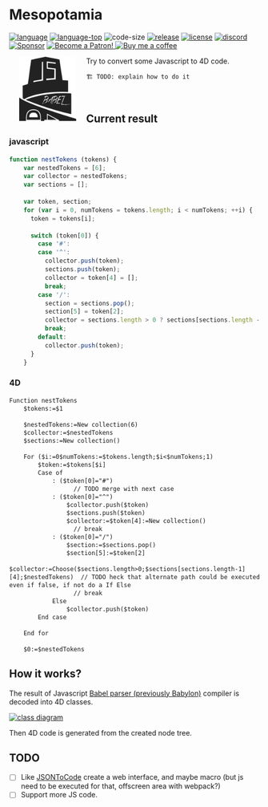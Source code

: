 # Mesopotamia

[![language][code-shield]][code-url] [![language-top][code-top]][code-url] ![code-size][code-size] [![release][release-shield]][release-url] [![license][license-shield]][license-url] [![discord][discord-shield]][discord-url]
[![Sponsor](https://img.shields.io/badge/Sponsor-%F0%9F%A7%A1-white.svg?style=flat)](https://github.com/sponsors/phimage)
<a href="https://www.patreon.com/phimage">
<img src="https://c5.patreon.com/external/logo/become_a_patron_button.png" alt="Become a Patron!" height="20">
</a>
<a href="https://paypal.me/ericphimage">
<img src="https://buymecoffee.intm.org/img/button-paypal-white.png" alt="Buy me a coffee" height="20">
</a>

[<img align="left" src="logo.png" hspace="20">](#logo) Try to convert some Javascript to 4D code.

```4d
🏗 TODO: explain how to do it

```
<br>

## Current result

### javascript

```javascript
function nestTokens (tokens) {
    var nestedTokens = [6];
    var collector = nestedTokens;
    var sections = [];

    var token, section;
    for (var i = 0, numTokens = tokens.length; i < numTokens; ++i) {
      token = tokens[i];

      switch (token[0]) {
        case '#':
        case '^':
          collector.push(token);
          sections.push(token);
          collector = token[4] = [];
          break;
        case '/':
          section = sections.pop();
          section[5] = token[2];
          collector = sections.length > 0 ? sections[sections.length - 1][4] : nestedTokens;
          break;
        default:
          collector.push(token);
      }
    }
```

### 4D

```4d
Function nestTokens
	$tokens:=$1
	
	$nestedTokens:=New collection(6)
	$collector:=$nestedTokens
	$sections:=New collection()
	
	For ($i:=0$numTokens:=$tokens.length;$i<$numTokens;1)
		$token:=$tokens[$i]
		Case of 
			: ($token[0]="#")
				  // TODO merge with next case 
			: ($token[0]="^")
				$collector.push($token)
				$sections.push($token)
				$collector:=$token[4]:=New collection()
				  // break
			: ($token[0]="/")
				$section:=$sections.pop()
				$section[5]:=$token[2]
				$collector:=Choose($sections.length>0;$sections[sections.length-1][4];$nestedTokens)  // TODO heck that alternate path could be executed even if false, if not do a If Else
				  // break
			Else 
				$collector.push($token)
		End case 
		
	End for 
	
	$0:=$nestedTokens
```


## How it works?

The result of Javascript [Babel parser (previously Babylon)](https://babeljs.io/) compiler is decoded into 4D classes.

[![class diagram](Documentation/classDiagram.svg)](https://mesopelagique.github.io/Mesopotamia/Documentation/classDiagram.svg)

Then 4D code is generated from the created node tree.

## TODO

- [ ] Like [JSONToCode](https://github.com/mesopelagique/JSONToCode) create a web interface, and maybe macro (but js need to be executed for that, offscreen area with webpack?)
- [ ] Support more JS code.

<!-- MARKDOWN LINKS & IMAGES -->
<!-- https://www.markdownguide.org/basic-syntax/#reference-style-links -->
[code-shield]: https://img.shields.io/static/v1?label=language&message=4d&color=blue
[code-top]: https://img.shields.io/github/languages/top/mesopelagique/Mesopotamia.svg
[code-size]: https://img.shields.io/github/languages/code-size/mesopelagique/Mesopotamia.svg
[code-url]: https://developer.4d.com/
[release-shield]: https://img.shields.io/github/v/release/mesopelagique/Mesopotamia
[release-url]: https://github.com/mesopelagique/Mesopotamia/releases/latest
[license-shield]: https://img.shields.io/github/license/mesopelagique/Mesopotamia
[license-url]: LICENSE.md
[discord-shield]: https://img.shields.io/badge/chat-discord-7289DA?logo=discord&style=flat
[discord-url]: https://discord.gg/dVTqZHr
